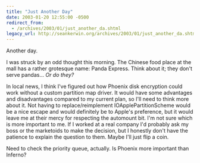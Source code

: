 ```yaml
---
title: "Just Another Day"
date: 2003-01-20 12:55:00 -0500
redirect_from:
  - /archives/2003/01/just_another_da.shtml
legacy_url: http://seankerwin.org/archives/2003/01/just_another_da.shtml
---
```

<p>Another day.</p>

<p>I was struck by an odd thought this morning.  The Chinese food place at the mall has a rather grotesque name: Panda Express.  Think about it; they don't serve pandas... <i>Or do they?</i></p>

<p>In local news, I think I've figured out how Phoenix disk encryption could work without a custom partition map driver.  It would have some advantages and disadvantages compared to my current plan, so I'll need to think more about it.  Not having to replace/reimplement IOApplePartitionScheme would be a nice escape and would definitely be to Apple's preference, but it would leave me at their mercy for respecting the automount bit.  I'm not sure which is more important to me.  If I worked at a real company I'd probably ask my boss or the marketoids to make the decision, but I honestly don't have the patience to explain the question to them.  Maybe I'll just flip a coin.</p>

<p>Need to check the priority queue, actually.  Is Phoenix more important than Inferno?</p>
